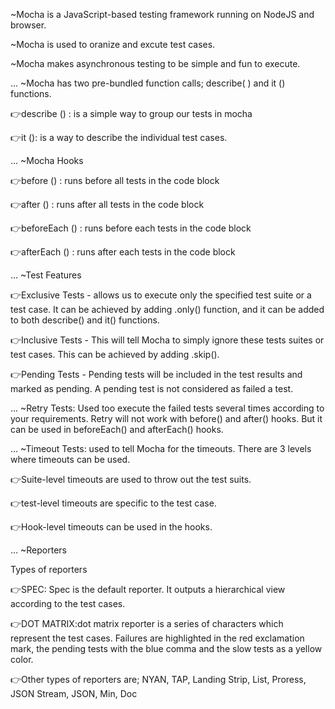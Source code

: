 ~Mocha is a JavaScript-based testing framework running on NodeJS and browser.

~Mocha is used to oranize and excute test cases.

~Mocha makes asynchronous testing to be simple and fun to execute.

...
~Mocha has two pre-bundled function calls; describe( ) and it () functions.

👉describe () : is a simple way to group our tests in mocha

👉it (): is a way to describe the individual test cases. 

...
~Mocha Hooks

👉before () : runs before all tests in the code block

👉after () : runs after all tests in the code block

👉beforeEach () : runs before each tests in the code block

👉afterEach () : runs after each tests in the code block

...
~Test Features

👉Exclusive Tests - allows us to execute only the specified test suite or a test case. It can be achieved by adding .only() function, and it can be added to both describe() and it() functions.

👉Inclusive Tests - This will tell Mocha to simply ignore these tests suites or test cases. This can be achieved by adding .skip(). 

👉Pending Tests - Pending tests will be included in the test results and marked as pending. A pending test is not considered as failed a test.

...
~Retry Tests: Used too execute the failed tests several times according to your requirements. Retry will not work with before() and after() hooks. But it can be used in beforeEach() and afterEach() hooks.

...
~Timeout Tests: used to tell Mocha for the timeouts. There are 3 levels where timeouts can be used.

👉Suite-level timeouts are used to throw out the test suits.

👉test-level timeouts are specific to the test case.

👉Hook-level timeouts can be used in the hooks.

...
~Reporters

Types of reporters

👉SPEC: Spec is the default reporter. It outputs a hierarchical view according to the test cases.

👉DOT MATRIX:dot matrix reporter is a series of characters which represent the test cases. Failures are highlighted in the red exclamation mark, the pending tests with the blue comma and the slow tests as a yellow color.

👉Other types of reporters are; NYAN, TAP, Landing Strip, List, Proress, JSON Stream, JSON, Min, Doc